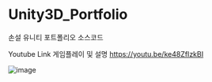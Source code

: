 # Unity3D_Portfolio
손설 유니티 포트폴리오 소스코드 

Youtube Link 게임플레이 및 설명
https://youtu.be/ke48ZfIzkBI

![image](https://github.com/DevSonseol/Unity3D_Portfolio/assets/50009582/22420ac2-04e7-48fb-8f35-787d48908705)


